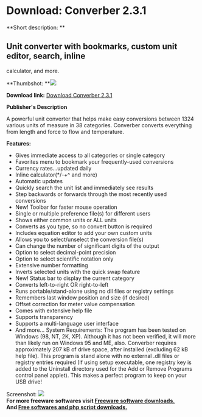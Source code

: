 # Download: Converber 2.3.1

**Short description: **

## Unit converter with bookmarks, custom unit editor, search, inline
calculator, and more.

  
**Thumbshot: **![](http://www.freewarefiles.com/screenshot/converber16_md.gif)   
  
**Download link:** [Download Converber 2.3.1](http://freesoftwares.boysofts.com/Converber_program_39400.html)  
  

**Publisher's Description**  
  

A powerful unit converter that helps make easy conversions between 1324
various units of measure in 38 categories. Converber converts everything from
length and force to flow and temperature.

**Features:**

  * Gives immediate access to all categories or single category 
  * Favorites menu to bookmark your frequently-used conversions 
  * Currency rates...updated daily 
  * Inline calculator(*/-+^ and more) 
  * Automatic updates 
  * Quickly search the unit list and immediately see results 
  * Step backwards or forwards through the most recently used conversions 
  * New! Toolbar for faster mouse operation 
  * Single or multiple preference file(s) for different users 
  * Shows either common units or ALL units 
  * Converts as you type, so no convert button is required 
  * Includes equation editor to add your own custom units 
  * Allows you to select/unselect the conversion file(s) 
  * Can change the number of significant digits of the output 
  * Option to select decimal-point precision 
  * Option to select scientific notation only 
  * Extensive number formatting 
  * Inverts selected units with the quick swap feature 
  * New! Status bar to display the current category 
  * Converts left-to-right OR right-to-left 
  * Runs portable/stand-alone using no dll files or registry settings 
  * Remembers last window position and size (if desired) 
  * Offset correction for meter value compensation 
  * Comes with extensive help file 
  * Supports transparency 
  * Supports a multi-language user interface 
  * And more... 
System Requirements: The program has been tested on Windows (98, NT, 2K, XP).
Although it has not been verified, it will more than likely run on Windows 95
and ME, also. Converber requires approximately 207 kB of drive space, after
installed (excluding 62 kB help file). This program is stand alone with no
external .dll files or registry entries required (If using setup executable,
one registry key is added to the Uninstall directory used for the Add or
Remove Programs control panel applet). This makes a perfect program to keep on
your USB drive!

  
  
Screenshot: ![](http://www.freewarefiles.com/screenshot/converber16.gif)  
**For more freeware softwares visit [Freeware software downloads.](http://freesoftwares.boysofts.com/)**   
**And [Free softwares and php script downloads.](http://www.boysofts.com/)**

